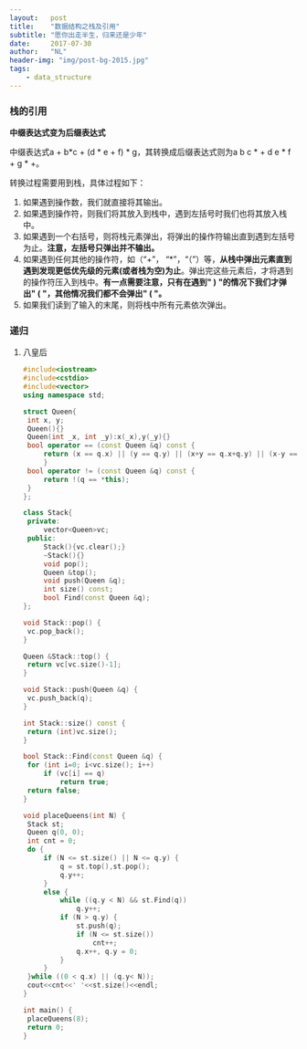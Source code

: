```yaml
---
layout:   post
title:    "数据结构之栈及引用"
subtitle: "愿你出走半生，归来还是少年"
date:     2017-07-30
author:   "NL"
header-img: "img/post-bg-2015.jpg"
tags:
    - data_structure
---
```


### 栈的引用

**中缀表达式变为后缀表达式**

中缀表达式a + b*c + (d * e + f) * g，其转换成后缀表达式则为a b c * + d e * f  + g * +。

转换过程需要用到栈，具体过程如下：

1. 如果遇到操作数，我们就直接将其输出。
2. 如果遇到操作符，则我们将其放入到栈中，遇到左括号时我们也将其放入栈中。
3. 如果遇到一个右括号，则将栈元素弹出，将弹出的操作符输出直到遇到左括号为止。**注意，左括号只弹出并不输出。**
4. 如果遇到任何其他的操作符，如（“+”， “*”，“（”）等，**从栈中弹出元素直到遇到发现更低优先级的元素(或者栈为空)为止**。弹出完这些元素后，才将遇到的操作符压入到栈中。**有一点需要注意，只有在遇到" ) "的情况下我们才弹出" ( "，其他情况我们都不会弹出" ( "。**
5. 如果我们读到了输入的末尾，则将栈中所有元素依次弹出。

### 递归

1. 八皇后

   ```c++
   #include<iostream>
   #include<cstdio>
   #include<vector>
   using namespace std;

   struct Queen{
   	int x, y;
   	Queen(){}
   	Queen(int _x, int _y):x(_x),y(_y){}
   	bool operator == (const Queen &q) const {
   		return (x == q.x) || (y == q.y) || (x+y == q.x+q.y) || (x-y == q.x-q.y);
    	}
   	bool operator != (const Queen &q) const {
   		return !(q == *this);
   	}
   };

   class Stack{
   	private:
   		vector<Queen>vc;
   	public:
   		Stack(){vc.clear();}
   		~Stack(){}
   		void pop();
   		Queen &top();
   		void push(Queen &q);
   		int size() const;
   		bool Find(const Queen &q);
   };

   void Stack::pop() {
   	vc.pop_back();
   }

   Queen &Stack::top() {
   	return vc[vc.size()-1];	
   }

   void Stack::push(Queen &q) {
   	vc.push_back(q);
   }

   int Stack::size() const {
   	return (int)vc.size();
   }

   bool Stack::Find(const Queen &q) {
   	for (int i=0; i<vc.size(); i++)
   		if (vc[i] == q)
   			return true;
   	return false;
   }

   void placeQueens(int N) {
   	Stack st;
   	Queen q(0, 0);
   	int cnt = 0;
   	do {
   		if (N <= st.size() || N <= q.y) {
   			q = st.top(),st.pop();
   			q.y++;
   		}
   		else {
   			while ((q.y < N) && st.Find(q))
   				q.y++;
   			if (N > q.y) { 
   				st.push(q);
   				if (N <= st.size())
   					cnt++;
   				q.x++, q.y = 0;
   			}
   		}
   	}while ((0 < q.x) || (q.y< N));
   	cout<<cnt<<' '<<st.size()<<endl;
   }

   int main() {
   	placeQueens(8);
   	return 0;	
   }
   ```

   ​